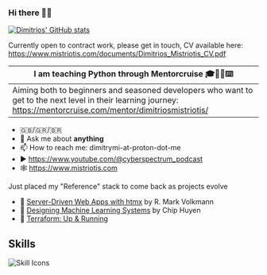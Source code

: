 ### Hi there 👋🚀

[![Dimitrios' GitHub stats](https://github-readme-stats.vercel.app/api?username=dimitrismistriotis&show_icons=true&theme=dracula)](https://github.com/anuraghazra/github-readme-stats)

Currently open to contract work, please get in touch, CV available here: <https://www.mistriotis.com/documents/Dimitrios_Mistriotis_CV.pdf>

| I am teaching Python through Mentorcruise 🎓🧑‍💻️⌨️                                                                                                                    |
| -------------------------------------------------------------------------------------------------------------------------------------------------------------------- |
| Aiming both to beginners and seasoned developers who want to get to the next level in their learning journey: <https://mentorcruise.com/mentor/dimitriosmistriotis/> |

- 🇬🇧/🇬🇷/🇧🇷
- 💬 Ask me about **anything**
- 📫 How to reach me: dimitrymi-at-proton-dot-me
- ▶️ <https://www.youtube.com/@cyberspectrum_podcast>
- 🕸️ <https://www.mistriotis.com>

Just placed my "Reference" stack to come back as projects evolve

- 📖 [Server-Driven Web Apps with htmx](https://pragprog.com/titles/mvhtmx/server-driven-web-apps-with-htmx/) by R. Mark Volkmann
- 📖 [Designing Machine Learning Systems](https://www.oreilly.com/library/view/designing-machine-learning/9781098107956/) by Chip Huyen
- 📖 [Terraform: Up & Running](https://www.oreilly.com/library/view/terraform-up/9781492046899/)

## Skills

![Skill Icons](https://skillicons.dev/icons?i=alpinejs,aws,bash,cloudflare,css,django,docker,git,github,githubactions,gitlab,html,htmx,js,linux,mongodb,nginx,pycharm,redis,terraform,vscode)

